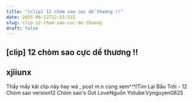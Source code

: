 ```yaml
---
title: "[clip] 12 chòm sao cực dể thương !!"
date: 2025-06-12T12:53:52Z
slug: clip-12-chom-sao-cuc-de-thuong
draft: false
---
```


## [clip] 12 chòm sao cực dể thương !!

## xjiiunx

Thấy mấy kái clip này hay wá , post m.n cùng xem^^!!Tìm Lại Bầu Trời - 12 Chòm sao version12 Chòm sao's Got LoveNguồn Yotube:Vynguyen0825